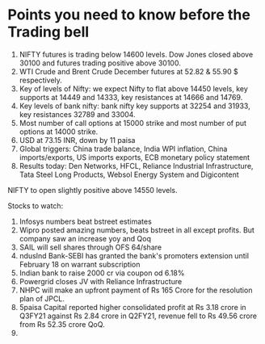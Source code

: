 # Points you need to know before the Trading bell
1. NIFTY futures is trading below 14600 levels. Dow Jones closed above 30100 and futures trading positive above 30100.
2. WTI Crude and Brent Crude December futures at 52.82 & 55.90 $ respectively. 
3. Key of levels of Nifty: we expect Nifty to flat above 14450 levels, key supports at 14449 and 14333, key resistances at 14666 and 14769.
4. Key levels of bank nifty: bank nifty key supports at 32254 and 31933, key resistances 32789 and 33004.
5. Most number of call options at 15000 strike and most number of put options at 14000 strike.
6. USD at 73.15 INR, down by 11 paisa
7. Global triggers: China trade balance, India WPI inflation, China imports/exports, US imports exports, ECB monetary policy statement
8. Results today: Den Networks, HFCL, Reliance Industrial Infrastructure, Tata Steel Long Products, Websol Energy System and Digicontent

NIFTY to open slightly positive above 14550 levels.

Stocks to watch:
1. Infosys numbers beat bstreet estimates
2. Wipro posted amazing numbers, beats bstreet in all except profits. But company saw an increase yoy and Qoq
3. SAIL will sell shares through OFS 64/share
4. ndusInd Bank-SEBI has granted the bank's promoters extension until February 18 on warrant subscription
5. Indian bank to raise 2000 cr via coupon od 6.18%
6. Powergrid closes JV with Reliance Infrastructure 
7. NHPC will make an upfront payment of Rs 165 Crore for the resolution plan of JPCL.
8. 5paisa Capital reported higher consolidated profit at Rs 3.18 crore in Q3FY21 against Rs 2.84 crore in Q2FY21, revenue fell to Rs 49.56 crore from Rs 52.35 crore QoQ.
9. 
